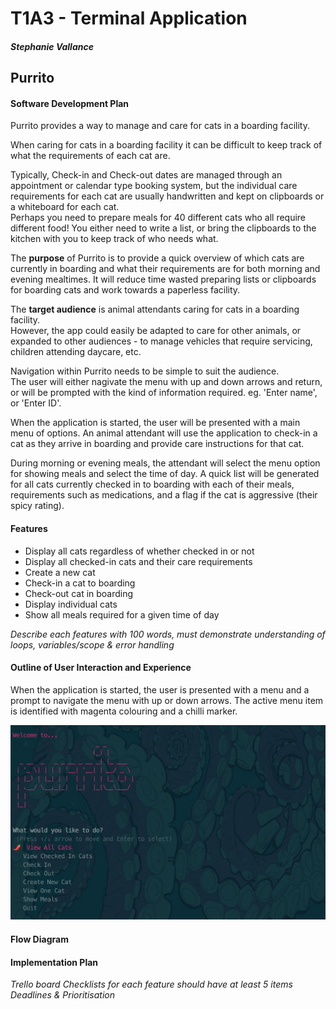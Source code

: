 # T1A3 - Terminal Application
##### Stephanie Vallance

## Purrito

#### Software Development Plan

Purrito provides a way to manage and care for cats in a boarding facility.  

When caring for cats in a boarding facility it can be difficult to keep track of what the requirements of each cat are.

Typically, Check-in and Check-out dates are managed through an appointment or calendar type booking system, but the individual care requirements for each cat are usually handwritten and kept on clipboards or a whiteboard for each cat.  
Perhaps you need to prepare meals for 40 different cats who all require different food!  You either need to write a list, or bring the clipboards to the kitchen with you to keep track of who needs what.

The **purpose** of Purrito is to provide a quick overview of which cats are currently in boarding and what their requirements are for both morning and evening mealtimes. It will reduce time wasted preparing lists or clipboards for boarding cats and work towards a paperless facility.

The **target audience** is animal attendants caring for cats in a boarding facility.  
However, the app could easily be adapted to care for other animals, or expanded to other audiences - to manage vehicles that require servicing, children attending daycare, etc.


Navigation within Purrito needs to be simple to suit the audience.  
The user will either nagivate the menu with up and down arrows and return, or will be prompted with the kind of information required. eg. 'Enter name', or 'Enter ID'. 

When the application is started, the user will be presented with a main menu of options. 
An animal attendant will use the application to check-in a cat as they arrive in boarding and provide care instructions for that cat. 

During morning or evening meals, the attendant will select the menu option for showing meals and select the time of day. 
A quick list will be generated for all cats currently checked in to boarding with each of their meals, requirements such as medications, and a flag if the cat is aggressive (their spicy rating). 

#### Features

- Display all cats regardless of whether checked in or not
- Display all checked-in cats and their care requirements
- Create a new cat
- Check-in a cat to boarding
- Check-out cat in boarding
- Display individual cats
- Show all meals required for a given time of day




*Describe each features with 100 words, must demonstrate understanding of loops, variables/scope & error handling*


#### Outline of User Interaction and Experience

When the application is started, the user is presented with a menu and a prompt to navigate the menu with up or down arrows.
The active menu item is identified with magenta colouring and a chilli marker.  



![Purrito Starting Screen](/img/startup.png)


#### Flow Diagram

#### Implementation Plan

*Trello board*
*Checklists for each feature should have at least 5 items*
*Deadlines & Prioritisation*
